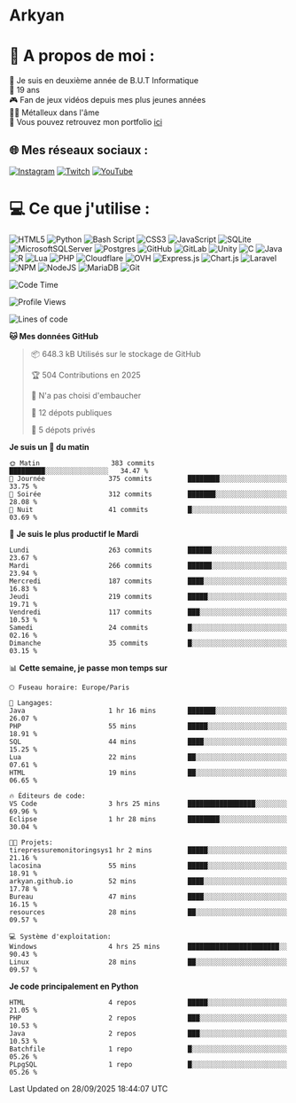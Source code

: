 # Arkyan
 # 💫 A propos de moi :
📖 Je suis en deuxième année de B.U.T Informatique  
🎂 19 ans  
🎮 Fan de jeux vidéos depuis mes plus jeunes années  
🤘🏻 Métalleux dans l'âme  
📕 Vous pouvez retrouvez mon portfolio [ici](https://arkyanportfolio.netlify.app/)

## 🌐 Mes réseaux sociaux :
[![Instagram](https://img.shields.io/badge/Instagram-%23E4405F.svg?logo=Instagram&logoColor=white)](https://instagram.com/arkyan25) [![Twitch](https://img.shields.io/badge/Twitch-%239146FF.svg?logo=Twitch&logoColor=white)](https://twitch.tv/arkyan_) [![YouTube](https://img.shields.io/badge/YouTube-%23FF0000.svg?logo=YouTube&logoColor=white)](https://youtube.com/@arkyan_) 

# 💻 Ce que j'utilise :
![HTML5](https://img.shields.io/badge/html5-%23E34F26.svg?style=for-the-badge&logo=html5&logoColor=white) ![Python](https://img.shields.io/badge/python-3670A0?style=for-the-badge&logo=python&logoColor=ffdd54) ![Bash Script](https://img.shields.io/badge/bash_script-%23121011.svg?style=for-the-badge&logo=gnu-bash&logoColor=white) ![CSS3](https://img.shields.io/badge/css3-%231572B6.svg?style=for-the-badge&logo=css3&logoColor=white) ![JavaScript](https://img.shields.io/badge/javascript-%23323330.svg?style=for-the-badge&logo=javascript&logoColor=%23F7DF1E) ![SQLite](https://img.shields.io/badge/sqlite-%2307405e.svg?style=for-the-badge&logo=sqlite&logoColor=white) ![MicrosoftSQLServer](https://img.shields.io/badge/Microsoft%20SQL%20Server-CC2927?style=for-the-badge&logo=microsoft%20sql%20server&logoColor=white) ![Postgres](https://img.shields.io/badge/postgres-%23316192.svg?style=for-the-badge&logo=postgresql&logoColor=white) ![GitHub](https://img.shields.io/badge/github-%23121011.svg?style=for-the-badge&logo=github&logoColor=white) ![GitLab](https://img.shields.io/badge/gitlab-%23181717.svg?style=for-the-badge&logo=gitlab&logoColor=white) ![Unity](https://img.shields.io/badge/unity-%23000000.svg?style=for-the-badge&logo=unity&logoColor=white)  ![C](https://img.shields.io/badge/c-%2300599C.svg?style=for-the-badge&logo=c&logoColor=white) ![Java](https://img.shields.io/badge/java-%23ED8B00.svg?style=for-the-badge&logo=openjdk&logoColor=white) ![R](https://img.shields.io/badge/r-%23276DC3.svg?style=for-the-badge&logo=r&logoColor=white)
![Lua](https://img.shields.io/badge/lua-%232C2D72.svg?style=for-the-badge&logo=lua&logoColor=white) ![PHP](https://img.shields.io/badge/php-%23777BB4.svg?style=for-the-badge&logo=php&logoColor=white) ![Cloudflare](https://img.shields.io/badge/Cloudflare-F38020?style=for-the-badge&logo=Cloudflare&logoColor=white) ![OVH](https://img.shields.io/badge/ovh-%23123F6D.svg?style=for-the-badge&logo=ovh&logoColor=#123F6D) ![Express.js](https://img.shields.io/badge/express.js-%23404d59.svg?style=for-the-badge&logo=express&logoColor=%2361DAFB) ![Chart.js](https://img.shields.io/badge/chart.js-F5788D.svg?style=for-the-badge&logo=chart.js&logoColor=white) ![Laravel](https://img.shields.io/badge/laravel-%23FF2D20.svg?style=for-the-badge&logo=laravel&logoColor=white) ![NPM](https://img.shields.io/badge/NPM-%23CB3837.svg?style=for-the-badge&logo=npm&logoColor=white) ![NodeJS](https://img.shields.io/badge/node.js-6DA55F?style=for-the-badge&logo=node.js&logoColor=white) ![MariaDB](https://img.shields.io/badge/MariaDB-003545?style=for-the-badge&logo=mariadb&logoColor=white) ![Git](https://img.shields.io/badge/git-%23F05033.svg?style=for-the-badge&logo=git&logoColor=white)

<!--START_SECTION:waka-->
![Code Time](http://img.shields.io/badge/Code%20Time-408%20hrs%2012%20mins-blue)

![Profile Views](http://img.shields.io/badge/Vues%20du%20profil-8-blue)

![Lines of code](https://img.shields.io/badge/Depuis%20Hello%20World%2C%20j%27ai%20%C3%A9crit-4.0%20million%20Lignes%20de%20code-blue)

**🐱 Mes données GitHub** 

> 📦 648.3 kB Utilisés sur le stockage de GitHub 
 > 
> 🏆 504 Contributions en 2025
 > 
> 🚫 N'a pas choisi d'embaucher
 > 
> 📜 12 dépots publiques 
 > 
> 🔑 5 dépots privés 
 > 
**Je suis un 🐤 du matin** 

```text
🌞 Matin                  383 commits         █████████░░░░░░░░░░░░░░░░   34.47 % 
🌆 Journée                375 commits         ████████░░░░░░░░░░░░░░░░░   33.75 % 
🌃 Soirée                 312 commits         ███████░░░░░░░░░░░░░░░░░░   28.08 % 
🌙 Nuit                   41 commits          █░░░░░░░░░░░░░░░░░░░░░░░░   03.69 % 
```
📅 **Je suis le plus productif le Mardi** 

```text
Lundi                    263 commits         ██████░░░░░░░░░░░░░░░░░░░   23.67 % 
Mardi                    266 commits         ██████░░░░░░░░░░░░░░░░░░░   23.94 % 
Mercredi                 187 commits         ████░░░░░░░░░░░░░░░░░░░░░   16.83 % 
Jeudi                    219 commits         █████░░░░░░░░░░░░░░░░░░░░   19.71 % 
Vendredi                 117 commits         ███░░░░░░░░░░░░░░░░░░░░░░   10.53 % 
Samedi                   24 commits          █░░░░░░░░░░░░░░░░░░░░░░░░   02.16 % 
Dimanche                 35 commits          █░░░░░░░░░░░░░░░░░░░░░░░░   03.15 % 
```


📊 **Cette semaine, je passe mon temps sur** 

```text
🕑︎ Fuseau horaire: Europe/Paris

💬 Langages: 
Java                     1 hr 16 mins        ███████░░░░░░░░░░░░░░░░░░   26.07 % 
PHP                      55 mins             █████░░░░░░░░░░░░░░░░░░░░   18.91 % 
SQL                      44 mins             ████░░░░░░░░░░░░░░░░░░░░░   15.25 % 
Lua                      22 mins             ██░░░░░░░░░░░░░░░░░░░░░░░   07.61 % 
HTML                     19 mins             ██░░░░░░░░░░░░░░░░░░░░░░░   06.65 % 

🔥 Éditeurs de code: 
VS Code                  3 hrs 25 mins       █████████████████░░░░░░░░   69.96 % 
Eclipse                  1 hr 28 mins        ████████░░░░░░░░░░░░░░░░░   30.04 % 

🐱‍💻 Projets: 
tirepressuremonitoringsys1 hr 2 mins         █████░░░░░░░░░░░░░░░░░░░░   21.16 % 
lacosina                 55 mins             █████░░░░░░░░░░░░░░░░░░░░   18.91 % 
arkyan.github.io         52 mins             ████░░░░░░░░░░░░░░░░░░░░░   17.78 % 
Bureau                   47 mins             ████░░░░░░░░░░░░░░░░░░░░░   16.15 % 
resources                28 mins             ██░░░░░░░░░░░░░░░░░░░░░░░   09.57 % 

💻 Système d'exploitation: 
Windows                  4 hrs 25 mins       ███████████████████████░░   90.43 % 
Linux                    28 mins             ██░░░░░░░░░░░░░░░░░░░░░░░   09.57 % 
```

**Je code principalement en Python** 

```text
HTML                     4 repos             █████░░░░░░░░░░░░░░░░░░░░   21.05 % 
PHP                      2 repos             ███░░░░░░░░░░░░░░░░░░░░░░   10.53 % 
Java                     2 repos             ███░░░░░░░░░░░░░░░░░░░░░░   10.53 % 
Batchfile                1 repo              █░░░░░░░░░░░░░░░░░░░░░░░░   05.26 % 
PLpgSQL                  1 repo              █░░░░░░░░░░░░░░░░░░░░░░░░   05.26 % 
```




 Last Updated on 28/09/2025 18:44:07 UTC
<!--END_SECTION:waka-->

<!--START_SECTION:SHOW_PROJECTS-->
<!--END_SECTION:SHOW_PROJECTS-->

<!--START_SECTION:SHOW_LINES_OF_CODE-->
<!--END_SECTION:SHOW_LINES_OF_CODE-->

<!--START_SECTION:SHOW_TOTAL_CODE_TIME-->
<!--END_SECTION:SHOW_TOTAL_CODE_TIME-->

<!--START_SECTION:SHOW_PROFILE_VIEWS-->
<!--END_SECTION:SHOW_PROFILE_VIEWS-->

<!--START_SECTION:SHOW_COMMIT-->
<!--END_SECTION:SHOW_COMMIT-->

<!--START_SECTION:SHOW_DAYS_OF_WEEK-->
<!--END_SECTION:SHOW_DAYS_OF_WEEK-->

<!--START_SECTION:SHOW_LANGUAGE-->
<!--END_SECTION:SHOW_LANGUAGE-->

<!--START_SECTION:SHOW_TIMEZONE-->
<!--END_SECTION:SHOW_TIMEZONE-->

<!--START_SECTION:SHOW_LANGUAGE_PER_REPO-->
<!--END_SECTION:SHOW_LANGUAGE_PER_REPO-->

<!--START_SECTION:SHOW_SHORT_INFO-->
<!--END_SECTION:SHOW_SHORT_INFO-->
